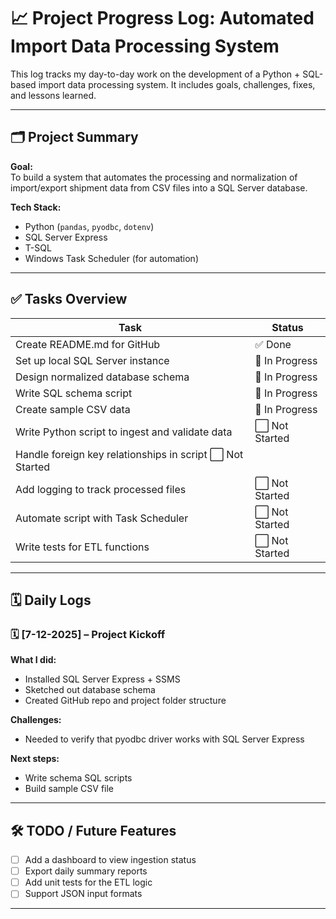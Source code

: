 # 📈 Project Progress Log: Automated Import Data Processing System

This log tracks my day-to-day work on the development of a Python + SQL-based import data processing system. It includes goals, challenges, fixes, and lessons learned.

---

## 🗂️ Project Summary

**Goal:**  
To build a system that automates the processing and normalization of import/export shipment data from CSV files into a SQL Server database.

**Tech Stack:**  
- Python (`pandas`, `pyodbc`, `dotenv`)
- SQL Server Express
- T-SQL
- Windows Task Scheduler (for automation)

---

## ✅ Tasks Overview

| Task | Status |
|------|--------|
| Create README.md for GitHub | ✅ Done |
| Set up local SQL Server instance | 🔄 In Progress |
| Design normalized database schema | 🔄 In Progress |
| Write SQL schema script | 🔄 In Progress |
| Create sample CSV data | 🔄 In Progress |
| Write Python script to ingest and validate data | ⬜ Not Started |
| Handle foreign key relationships in script  ⬜ Not Started |
| Add logging to track processed files | ⬜ Not Started |
| Automate script with Task Scheduler | ⬜ Not Started |
| Write tests for ETL functions | ⬜ Not Started |

---

## 🗓️ Daily Logs

### 🗓️ **[7-12-2025]** – Project Kickoff  
**What I did:**  
- Installed SQL Server Express + SSMS  
- Sketched out database schema  
- Created GitHub repo and project folder structure  

**Challenges:**  
- Needed to verify that pyodbc driver works with SQL Server Express

**Next steps:**  
- Write schema SQL scripts  
- Build sample CSV file

---

## 🛠️ TODO / Future Features

- [ ] Add a dashboard to view ingestion status
- [ ] Export daily summary reports
- [ ] Add unit tests for the ETL logic
- [ ] Support JSON input formats

---

